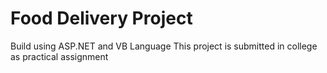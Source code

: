<h1>Food Delivery Project</h1>
Build using ASP.NET and VB Language
This project is submitted in college as practical assignment
